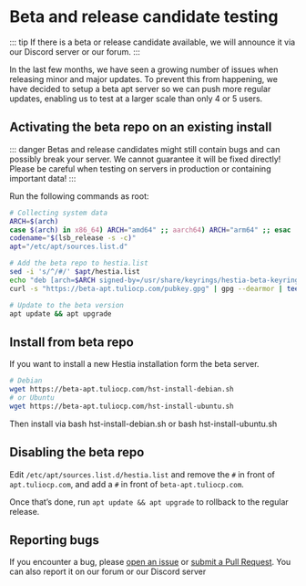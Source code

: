 # Beta and release candidate testing

::: tip
If there is a beta or release candidate available, we will announce it via our Discord server or our forum.
:::

In the last few months, we have seen a growing number of issues when releasing minor and major updates. To prevent this from happening, we have decided to setup a beta apt server so we can push more regular updates, enabling us to test at a larger scale than only 4 or 5 users.

## Activating the beta repo on an existing install

::: danger
Betas and release candidates might still contain bugs and can possibly break your server. We cannot guarantee it will be fixed directly! Please be careful when testing on servers in production or containing important data!
:::

Run the following commands as root:

```bash
# Collecting system data
ARCH=$(arch)
case $(arch) in x86_64) ARCH="amd64" ;; aarch64) ARCH="arm64" ;; esac
codename="$(lsb_release -s -c)"
apt="/etc/apt/sources.list.d"

# Add the beta repo to hestia.list
sed -i 's/^/#/' $apt/hestia.list
echo "deb [arch=$ARCH signed-by=/usr/share/keyrings/hestia-beta-keyring.gpg] https://beta-apt.tuliocp.com/ $codename main" >> $apt/hestia.list
curl -s "https://beta-apt.tuliocp.com/pubkey.gpg" | gpg --dearmor | tee /usr/share/keyrings/hestia-beta-keyring.gpg > /dev/null 2>&1

# Update to the beta version
apt update && apt upgrade
```

## Install from beta repo

If you want to install a new Hestia installation form the beta server.

```bash
# Debian
wget https://beta-apt.tuliocp.com/hst-install-debian.sh
# or Ubuntu
wget https://beta-apt.tuliocp.com/hst-install-ubuntu.sh
```

Then install via bash hst-install-debian.sh or bash hst-install-ubuntu.sh

## Disabling the beta repo

Edit `/etc/apt/sources.list.d/hestia.list` and remove the `#` in front of `apt.tuliocp.com`, and add a `#` in front of `beta-apt.tuliocp.com`.

Once that’s done, run `apt update && apt upgrade` to rollback to the regular release.

## Reporting bugs

If you encounter a bug, please [open an issue](https://github.com/contaura/tuliocp/issues/new/choose) or [submit a Pull Request](https://github.com/contaura/tuliocp/pulls). You can also report it on our forum or our Discord server
